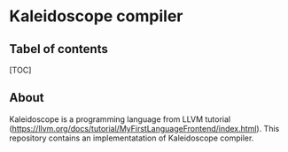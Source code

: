 # Kaleidoscope compiler
## Tabel of contents

[TOC]

## About
Kaleidoscope is a programming language from LLVM tutorial (https://llvm.org/docs/tutorial/MyFirstLanguageFrontend/index.html). This repository contains an implementatation of Kaleidoscope compiler.
